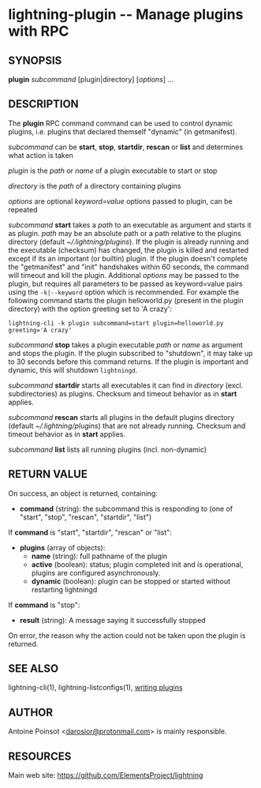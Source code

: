 lightning-plugin -- Manage plugins with RPC
===========================================

SYNOPSIS
--------

**plugin** *subcommand* [plugin|directory] [*options*] ...


DESCRIPTION
-----------

The **plugin** RPC command command can be used to control dynamic plugins,
i.e. plugins that declared themself "dynamic" (in getmanifest).

*subcommand* can be **start**, **stop**, **startdir**, **rescan** or **list** and
determines what action is taken

*plugin* is the *path* or *name* of a plugin executable to start or stop

*directory* is the *path* of a directory containing plugins

*options* are optional *keyword=value* options passed to plugin, can be repeated

*subcommand* **start** takes a *path* to an executable as argument and starts it as plugin.
*path* may be an absolute path or a path relative to the plugins directory (default *~/.lightning/plugins*).
If the plugin is already running and the executable (checksum) has changed, the plugin is
killed and restarted except if its an important (or builtin) plugin.
If the plugin doesn't complete the "getmanifest" and "init" handshakes within 60 seconds,
the command will timeout and kill the plugin.
Additional *options* may be passed to the plugin, but requires all parameters to
be passed as keyword=value pairs using the  `-k|--keyword` option which
is recommended. For example the following command starts the plugin
helloworld.py (present in the plugin directory) with the option
greeting set to 'A crazy':

```
lightning-cli -k plugin subcommand=start plugin=helloworld.py greeting='A crazy'
```

*subcommand* **stop** takes a plugin executable *path* or *name* as argument and stops the plugin.
If the plugin subscribed to "shutdown", it may take up to 30 seconds before this
command returns. If the plugin is important and dynamic, this will shutdown `lightningd`.

*subcommand* **startdir** starts all executables it can find in *directory* (excl. subdirectories)
as plugins. Checksum and timeout behavior as in **start** applies.

*subcommand* **rescan** starts all plugins in the default plugins directory (default *~/.lightning/plugins*)
that are not already running. Checksum and timeout behavior as in **start** applies.

*subcommand* **list** lists all running plugins (incl. non-dynamic)

RETURN VALUE
------------

[comment]: # (GENERATE-FROM-SCHEMA-START)
On success, an object is returned, containing:

- **command** (string): the subcommand this is responding to (one of "start", "stop", "rescan", "startdir", "list")

If **command** is "start", "startdir", "rescan" or "list":

  - **plugins** (array of objects):
    - **name** (string): full pathname of the plugin
    - **active** (boolean): status; plugin completed init and is operational, plugins are configured asynchronously.
    - **dynamic** (boolean): plugin can be stopped or started without restarting lightningd

If **command** is "stop":

  - **result** (string): A message saying it successfully stopped

[comment]: # (GENERATE-FROM-SCHEMA-END)

On error, the reason why the action could not be taken upon the
plugin is returned.

SEE ALSO
--------
lightning-cli(1), lightning-listconfigs(1), [writing plugins][writing plugins]

AUTHOR
------

Antoine Poinsot <<darosior@protonmail.com>> is mainly responsible.

RESOURCES
---------

Main web site: <https://github.com/ElementsProject/lightning>

[writing plugins]: PLUGINS.md
[comment]: # ( SHA256STAMP:66b5b924fa927c85e065fd01a7b94a0a892b3e027830a8c1f2c584586ee2a7e7)
